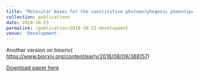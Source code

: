 ```yaml
---
title: "Molecular bases for the constitutive photomorphogenic phenotypes in Arabidopsis"
collection: publications
date: 2018-10-23
permalink: /publication/2018-10-23-development
venue: 'Development'
---
```


 
Another version on bioxriv( https://www.biorxiv.org/content/early/2018/08/09/388157)

[Download paper here](https://www.biorxiv.org/content/early/2018/08/09/388157) 



